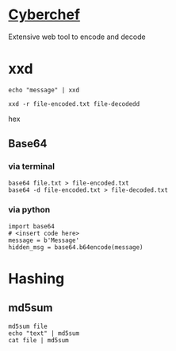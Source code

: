 # [Cyberchef](https://gchq.github.io/CyberChef/)
Extensive web tool to encode and decode
# xxd

```
echo "message" | xxd
```

```
xxd -r file-encoded.txt file-decodedd
```

hex



## Base64
### via terminal
```
base64 file.txt > file-encoded.txt
base64 -d file-encoded.txt > file-decoded.txt
```
### via python
```
import base64
# <insert code here>
message = b'Message'
hidden_msg = base64.b64encode(message)
```

# Hashing
## md5sum
```
md5sum file
echo "text" | md5sum
cat file | md5sum
```
